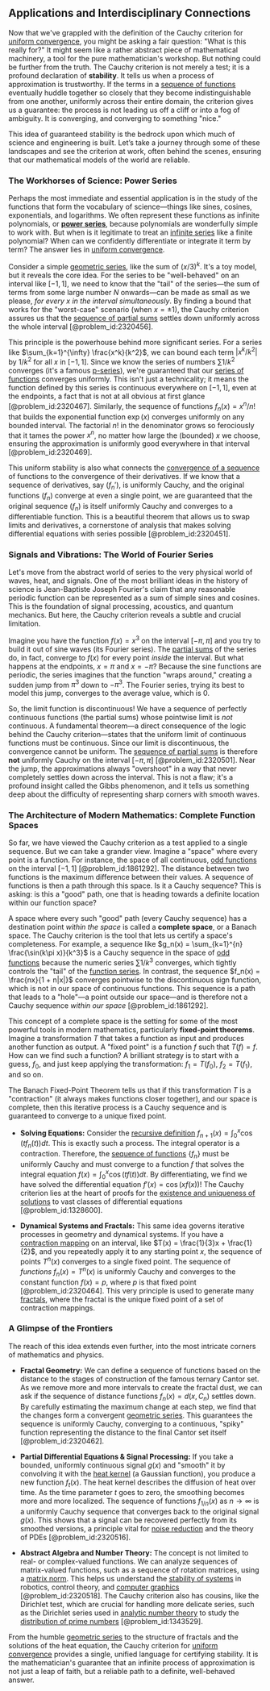 ## Applications and Interdisciplinary Connections

Now that we've grappled with the definition of the Cauchy criterion for [uniform convergence](@article_id:145590), you might be asking a fair question: "What is this really for?" It might seem like a rather abstract piece of mathematical machinery, a tool for the pure mathematician's workshop. But nothing could be further from the truth. The Cauchy criterion is not merely a test; it is a profound declaration of **stability**. It tells us when a process of approximation is trustworthy. If the terms in a [sequence of functions](@article_id:144381) eventually huddle together so closely that they become indistinguishable from one another, uniformly across their entire domain, the criterion gives us a guarantee: the process is not leading us off a cliff or into a fog of ambiguity. It is converging, and converging to something "nice."

This idea of guaranteed stability is the bedrock upon which much of science and engineering is built. Let’s take a journey through some of these landscapes and see the criterion at work, often behind the scenes, ensuring that our mathematical models of the world are reliable.

### The Workhorses of Science: Power Series

Perhaps the most immediate and essential application is in the study of the functions that form the vocabulary of science—things like sines, cosines, exponentials, and logarithms. We often represent these functions as infinite polynomials, or **[power series](@article_id:146342)**, because polynomials are wonderfully simple to work with. But when is it legitimate to treat an [infinite series](@article_id:142872) like a finite polynomial? When can we confidently differentiate or integrate it term by term? The answer lies in [uniform convergence](@article_id:145590).

Consider a simple [geometric series](@article_id:157996), like the sum of $(x/3)^k$. It's a toy model, but it reveals the core idea. For the series to be "well-behaved" on an interval like $[-1, 1]$, we need to know that the "tail" of the series—the sum of terms from some large number $N$ onwards—can be made as small as we please, *for every $x$ in the interval simultaneously*. By finding a bound that works for the "worst-case" scenario (when $x = \pm 1$), the Cauchy criterion assures us that the [sequence of partial sums](@article_id:160764) settles down uniformly across the whole interval [@problem_id:2320456].

This principle is the powerhouse behind more significant series. For a series like $\sum_{k=1}^{\infty} \frac{x^k}{k^2}$, we can bound each term $|x^k/k^2|$ by $1/k^2$ for all $x$ in $[-1, 1]$. Since we know the series of numbers $\sum 1/k^2$ converges (it's a famous [p-series](@article_id:139213)), we're guaranteed that our [series of functions](@article_id:139042) converges uniformly. This isn't just a technicality; it means the function defined by this series is continuous everywhere on $[-1,1]$, even at the endpoints, a fact that is not at all obvious at first glance [@problem_id:2320467]. Similarly, the sequence of functions $f_n(x) = x^n/n!$ that builds the exponential function $\exp(x)$ converges uniformly on any bounded interval. The factorial $n!$ in the denominator grows so ferociously that it tames the power $x^n$, no matter how large the (bounded) $x$ we choose, ensuring the approximation is uniformly good everywhere in that interval [@problem_id:2320469].

This uniform stability is also what connects the [convergence of a sequence](@article_id:157991) of functions to the convergence of their derivatives. If we know that a sequence of derivatives, say $(f_n')$, is uniformly Cauchy, and the original functions $(f_n)$ converge at even a single point, we are guaranteed that the original sequence $(f_n)$ is itself uniformly Cauchy and converges to a differentiable function. This is a beautiful theorem that allows us to swap limits and derivatives, a cornerstone of analysis that makes solving differential equations with series possible [@problem_id:2320451].

### Signals and Vibrations: The World of Fourier Series

Let's move from the abstract world of series to the very physical world of waves, heat, and signals. One of the most brilliant ideas in the history of science is Jean-Baptiste Joseph Fourier's claim that any reasonable periodic function can be represented as a sum of simple sines and cosines. This is the foundation of signal processing, acoustics, and quantum mechanics. But here, the Cauchy criterion reveals a subtle and crucial limitation.

Imagine you have the function $f(x)=x^3$ on the interval $[-\pi, \pi]$ and you try to build it out of sine waves (its Fourier series). The [partial sums](@article_id:161583) of the series do, in fact, converge to $f(x)$ for every point *inside* the interval. But what happens at the endpoints, $x=\pi$ and $x=-\pi$? Because the sine functions are periodic, the series imagines that the function "wraps around," creating a sudden jump from $\pi^3$ down to $-\pi^3$. The Fourier series, trying its best to model this jump, converges to the average value, which is 0.

So, the limit function is discontinuous! We have a sequence of perfectly continuous functions (the partial sums) whose pointwise limit is *not* continuous. A fundamental theorem—a direct consequence of the logic behind the Cauchy criterion—states that the uniform limit of continuous functions must be continuous. Since our limit is discontinuous, the convergence cannot be uniform. The [sequence of partial sums](@article_id:160764) is therefore **not** uniformly Cauchy on the interval $[-\pi, \pi]$ [@problem_id:2320501]. Near the jump, the approximations always "overshoot" in a way that never completely settles down across the interval. This is not a flaw; it's a profound insight called the Gibbs phenomenon, and it tells us something deep about the difficulty of representing sharp corners with smooth waves.

### The Architecture of Modern Mathematics: Complete Function Spaces

So far, we have viewed the Cauchy criterion as a test applied to a single sequence. But we can take a grander view. Imagine a "space" where every point is a function. For instance, the space of all continuous, [odd functions](@article_id:172765) on the interval $[-1, 1]$ [@problem_id:1861292]. The distance between two functions is the maximum difference between their values. A sequence of functions is then a path through this space. Is it a Cauchy sequence? This is asking: is this a "good" path, one that is heading towards a definite location within our function space?

A space where every such "good" path (every Cauchy sequence) has a destination point *within the space* is called a **complete space**, or a Banach space. The Cauchy criterion is the tool that lets us certify a space's completeness. For example, a sequence like $g_n(x) = \sum_{k=1}^{n} \frac{\sin(k\pi x)}{k^3}$ is a Cauchy sequence in the space of [odd functions](@article_id:172765) because the numeric series $\sum 1/k^3$ converges, which tightly controls the "tail" of the [function series](@article_id:144523). In contrast, the sequence $f_n(x) = \frac{nx}{1 + n|x|}$ converges pointwise to the discontinuous sign function, which is not in our space of continuous functions. This sequence is a path that leads to a "hole"—a point outside our space—and is therefore not a Cauchy sequence *within our space* [@problem_id:1861292].

This concept of a complete space is the setting for some of the most powerful tools in modern mathematics, particularly **fixed-point theorems**. Imagine a transformation $T$ that takes a function as input and produces another function as output. A "fixed point" is a function $f$ such that $T(f) = f$. How can we find such a function? A brilliant strategy is to start with a guess, $f_0$, and just keep applying the transformation: $f_1=T(f_0)$, $f_2=T(f_1)$, and so on.

The Banach Fixed-Point Theorem tells us that if this transformation $T$ is a "contraction" (it always makes functions closer together), and our space is complete, then this iterative process is a Cauchy sequence and is guaranteed to converge to a unique fixed point.

-   **Solving Equations:** Consider the [recursive definition](@article_id:265020) $f_{n+1}(x) = \int_0^x \cos(t f_n(t)) dt$. This is exactly such a process. The integral operator is a contraction. Therefore, the [sequence of functions](@article_id:144381) $\{f_n\}$ must be uniformly Cauchy and must converge to a function $f$ that solves the integral equation $f(x) = \int_0^x \cos(t f(t)) dt$. By differentiating, we find we have solved the differential equation $f'(x) = \cos(x f(x))$! The Cauchy criterion lies at the heart of proofs for the [existence and uniqueness of solutions](@article_id:176912) to vast classes of differential equations [@problem_id:1328600].

-   **Dynamical Systems and Fractals:** This same idea governs iterative processes in geometry and dynamical systems. If you have a [contraction mapping](@article_id:139495) on an interval, like $T(x) = \frac{1}{3}x + \frac{1}{2}$, and you repeatedly apply it to any starting point $x$, the sequence of points $T^n(x)$ converges to a single fixed point. The sequence of *functions* $f_n(x) = T^n(x)$ is uniformly Cauchy and converges to the constant function $f(x)=p$, where $p$ is that fixed point [@problem_id:2320464]. This very principle is used to generate many [fractals](@article_id:140047), where the fractal is the unique fixed point of a set of contraction mappings.

### A Glimpse of the Frontiers

The reach of this idea extends even further, into the most intricate corners of mathematics and physics.

-   **Fractal Geometry:** We can define a sequence of functions based on the distance to the stages of construction of the famous ternary Cantor set. As we remove more and more intervals to create the fractal dust, we can ask if the sequence of distance functions $f_n(x) = d(x, C_n)$ settles down. By carefully estimating the maximum change at each step, we find that the changes form a convergent [geometric series](@article_id:157996). This guarantees the sequence is uniformly Cauchy, converging to a continuous, "spiky" function representing the distance to the final Cantor set itself [@problem_id:2320462].

-   **Partial Differential Equations & Signal Processing:** If you take a bounded, uniformly continuous signal $g(x)$ and "smooth" it by convolving it with the [heat kernel](@article_id:171547) (a Gaussian function), you produce a new function $f_t(x)$. The heat kernel describes the diffusion of heat over time. As the time parameter $t$ goes to zero, the smoothing becomes more and more localized. The sequence of functions $f_{1/n}(x)$ as $n \to \infty$ is a uniformly Cauchy sequence that converges back to the original signal $g(x)$. This shows that a signal can be recovered perfectly from its smoothed versions, a principle vital for [noise reduction](@article_id:143893) and the theory of PDEs [@problem_id:2320516].

-   **Abstract Algebra and Number Theory:** The concept is not limited to real- or complex-valued functions. We can analyze sequences of matrix-valued functions, such as a sequence of rotation matrices, using a [matrix norm](@article_id:144512). This helps us understand the [stability of systems](@article_id:175710) in robotics, control theory, and [computer graphics](@article_id:147583) [@problem_id:2320518]. The Cauchy criterion also has cousins, like the Dirichlet test, which are crucial for handling more delicate series, such as the Dirichlet series used in [analytic number theory](@article_id:157908) to study the [distribution of prime numbers](@article_id:636953) [@problem_id:1343529].

From the humble [geometric series](@article_id:157996) to the structure of fractals and the solutions of the heat equation, the Cauchy criterion for [uniform convergence](@article_id:145590) provides a single, unified language for certifying stability. It is the mathematician's guarantee that an infinite process of approximation is not just a leap of faith, but a reliable path to a definite, well-behaved answer.